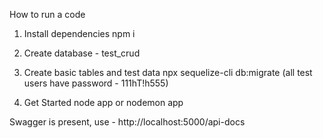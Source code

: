 How to run a code

1. Install dependencies
   npm i

2. Create database - test_crud

3. Create basic tables and test data
   npx sequelize-cli db:migrate
   (all test users have password - 111hT!h555)

4. Get Started
   node app
      or
   nodemon app

Swagger is present, use - http://localhost:5000/api-docs 
